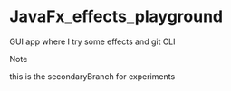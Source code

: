 # JavaFx_effects_playground
GUI app where I try some effects and git CLI  
      
> [!NOTE]
> this is the secondaryBranch for experiments
